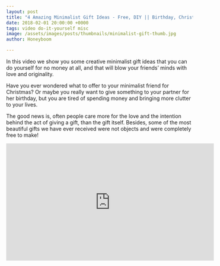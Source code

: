 ```yaml
---
layout: post
title: "4 Amazing Minimalist Gift Ideas - Free, DIY || Birthday, Christmas, Valentine’s"
date: 2018-02-01 20:00:00 +0000
tags: video do-it-yourself misc
image: /assets/images/posts/thumbnails/minimalist-gift-thumb.jpg
author: Honeyboom

---
```

In this video we show you some creative minimalist gift ideas that you can do yourself for no money at all, and that will blow your friends’ minds with love and originality.

Have you ever wondered what to offer to your minimalist friend for Christmas? Or maybe you really want to give something to your partner for her birthday, but you are tired of spending money and bringing more clutter to your lives.

The good news is, often people care more for the love and the intention behind the act of giving a gift, than the gift itself. Besides, some of the most beautiful gifts we have ever received were not objects and were completely free to make!

<div class="video-container"><iframe width="560" height="315" src="https://www.youtube.com/embed/MLav5DooWL0" frameborder="0" allow="autoplay; encrypted-media" allowfullscreen></iframe></div>
